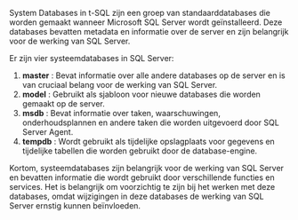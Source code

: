 System Databases in t-SQL zijn een groep van standaarddatabases die worden gemaakt wanneer Microsoft SQL Server wordt geïnstalleerd. Deze databases bevatten metadata en informatie over de server en zijn belangrijk voor de werking van SQL Server.

Er zijn vier systeemdatabases in SQL Server: 
1. **master** : Bevat informatie over alle andere databases op de server en is van cruciaal belang voor de werking van SQL Server. 
2. **model** : Gebruikt als sjabloon voor nieuwe databases die worden gemaakt op de server. 
3. **msdb** : Bevat informatie over taken, waarschuwingen, onderhoudsplannen en andere taken die worden uitgevoerd door SQL Server Agent. 
4. **tempdb** : Wordt gebruikt als tijdelijke opslagplaats voor gegevens en tijdelijke tabellen die worden gebruikt door de database-engine.

Kortom, systeemdatabases zijn belangrijk voor de werking van SQL Server en bevatten informatie die wordt gebruikt door verschillende functies en services. Het is belangrijk om voorzichtig te zijn bij het werken met deze databases, omdat wijzigingen in deze databases de werking van SQL Server ernstig kunnen beïnvloeden.